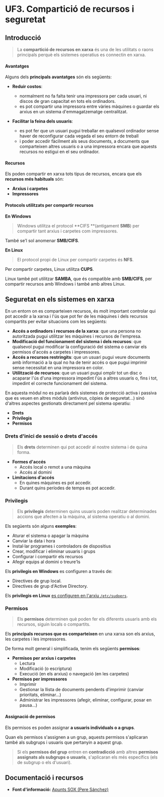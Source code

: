<!-- notoc -->

# UF3. Compartició de recursos i seguretat

## Introducció

> La **compartició de recursos en xarxa** és una de les utilitats o raons principals perquè els sistemes operatius es connectin en xarxa.

#### Avantatges

Alguns dels **principals avantatges** són els següents:

* **Reduir costos**: 
  * normalment no fa falta tenir una impressora per cada usuari, ni discos de gran capacitat en tots els ordinadors.
  * es pot compartir una impressora entre vàries màquines o guardar els arxius en un sistema d'emmagatzematge centralitzat.

* **Facilitar la feina dels usuaris**: 
   * es pot fer que un usuari pugui treballar en qualsevol ordinador sense haver de reconfigurar cada vegada el seu entorn de treball
   * i poder accedir fàcilment als seus documents, a documents que comparteixen altres usuaris o a una impressora encara que aquests recursos no estigui en el seu ordinador.

#### Recursos

Els poden compartir en xarxa tots tipus de recursos, encara que els **recursos més habituals** són:
* **Arxius i carpetes**
* **Impressores**

#### Protocols utilitzats per compartir recursos

**En Windows**

> Windows utilitza el protocol **CIFS **(antigament **SMB**) per compartir tant arxius i carpetes com impressores.

També se'l sol anomenar **SMB/CIFS**.

**En Linux**

> El protocol propi de Linux per compartir carpetes és **NFS**.

Per compartir carpetes, Linux utilitza **CUPS**.

Linux també pot utilitzar **SAMBA**, que és compatible amb **SMB/CIFS**, per compartir recursos amb Windows i també amb altres Linux.

## Seguretat en els sistemes en xarxa

En un entorn on es comparteixen recursos, és molt important controlar qui pot accedir a la xarxa i l'ús que pot fer de les màquines i dels recursos compartits per evitar situacions com les següents:
* **Accés a ordinadors i recursos de la xarxa**: que una persona no autoritzada pugui utilitzar les màquines i recursos de l'empresa.
* **Modificació del funcionament del sistema i dels recursos**: que qualsevol pugui modificar la configuració del sistema o canviar els permisos d'accés a carpetes i impressores.
* **Accés a recursos restringits**: que un usuari pugui veure documents amb informació a la qual no ha de tenir accés o que pugui imprimir sense necessitat en una impressora en color.
* **Utilització de recursos**: que un usuari pugui omplir tot un disc o acaparar l'ús d'una impressora impedint l'ús a altres usuaris o, fins i tot, impedint el correcte funcionament del sistema.

En aquesta mòdul no es parlarà dels sistemes de protecció activa i passiva que es veuen en altres mòduls (antivirus, còpies de seguretat...) sinó d'altres aspectes gestionats directament pel sistema operatiu: 
  * **Drets**
  * **Privilegis**
  * **Permisos**

### Drets d'inici de sessió o drets d'accés

> Els **drets** determinen qui pot accedir al nostre sistema i de quina forma.

* **Formes d'accés**
  * Accés local o remot a una màquina
  * Accés al domini
* **Limitacions d'accés**
  * En quines màquines es pot accedir.
  * Durant quins períodes de temps es pot accedir.

### Privilegis

> Els **privilegis** determinen quins usuaris poden realitzar determinades accions que afecten a la màquina, al sistema operatiu o al domini.

Els següents són alguns **exemples**:
* Aturar el sistema o apagar la màquina
* Canviar la data i hora
* Instal·lar programes i controladors de dispositius
* Crear, modificar i eliminar usuaris i grups
* Configurar i compartir els recursos
* Afegir equips al domini o treure'ls

Els **privilegis en Windows** es configuren a través de:
* Directives de grup local. 
* Directives de grup d'Active Directory.

Els **privilegis en Linux** [es configuren en l'arxiu `/etc/sudoers`](https://seicoll.gitbooks.io/sox/content/UF2/uf2-usuaris-locals.html#etcsudoers). 

### Permisos

> Els **permisos** determinen què poden fer els diferents usuaris amb els recursos, siguin locals o compartits.

Els **principals recursos que es comparteixen** en una xarxa son els arxius, les carpetes i les impressores.

De forma molt general i simplificada, tenim els següents **permisos**:

* **Permisos per arxius i carpetes**
  * Lectura
  * Modificació (o escriptura)
  * Execució (en els arxius) o navegació (en les carpetes)
* **Permisos per impressores**
  * Imprimir
  * Gestionar la llista de documents pendents d'imprimir (canviar prioritats, eliminar...)
  * Administrar les impressores (afegir, eliminar, configurar, posar en pausa...)

#### Assignació de permisos

Els permisos es poden assignar **a usuaris individuals o a grups**.

Quan els permisos s'assignen a un grup, aquests permisos s'aplicaran també als subgrups i usuaris que pertanyin a aquest grup.

> Si els **permisos del grup** entren en **contradicció** amb altres **permisos assignats als subgrups o usuaris**, s'aplicaran els més específics (els de subgrup o els d'usuari).

## Documentació i recursos

* **Font d'informació:** [Apunts SOX (Pere Sánchez)](http://moodlecf.sapalomera.cat/apunts/smx/sox/index.html?cap=2.0.0)



